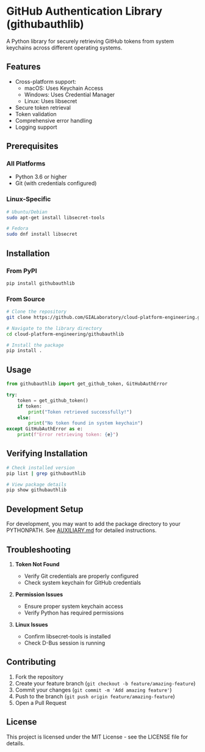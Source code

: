 # GitHub Authentication Library (githubauthlib)

A Python library for securely retrieving GitHub tokens from system keychains across different operating systems.

## Features

- Cross-platform support:
  - macOS: Uses Keychain Access
  - Windows: Uses Credential Manager
  - Linux: Uses libsecret
- Secure token retrieval
- Token validation
- Comprehensive error handling
- Logging support

## Prerequisites

### All Platforms

- Python 3.6 or higher
- Git (with credentials configured)

### Linux-Specific

```bash
# Ubuntu/Debian
sudo apt-get install libsecret-tools

# Fedora
sudo dnf install libsecret
```

## Installation

### From PyPI

```bash
pip install githubauthlib
```

### From Source

```bash
# Clone the repository
git clone https://github.com/GIALaboratory/cloud-platform-engineering.git

# Navigate to the library directory
cd cloud-platform-engineering/githubauthlib

# Install the package
pip install .
```

## Usage

```python
from githubauthlib import get_github_token, GitHubAuthError

try:
    token = get_github_token()
    if token:
        print("Token retrieved successfully!")
    else:
        print("No token found in system keychain")
except GitHubAuthError as e:
    print(f"Error retrieving token: {e}")
```

## Verifying Installation

```bash
# Check installed version
pip list | grep githubauthlib

# View package details
pip show githubauthlib
```

## Development Setup

For development, you may want to add the package directory to your PYTHONPATH. See [AUXILIARY.md](AUXILIARY.md) for detailed instructions.

## Troubleshooting

1. **Token Not Found**
   - Verify Git credentials are properly configured
   - Check system keychain for GitHub credentials

2. **Permission Issues**
   - Ensure proper system keychain access
   - Verify Python has required permissions

3. **Linux Issues**
   - Confirm libsecret-tools is installed
   - Check D-Bus session is running

## Contributing

1. Fork the repository
2. Create your feature branch (`git checkout -b feature/amazing-feature`)
3. Commit your changes (`git commit -m 'Add amazing feature'`)
4. Push to the branch (`git push origin feature/amazing-feature`)
5. Open a Pull Request

## License

This project is licensed under the MIT License - see the LICENSE file for details.
